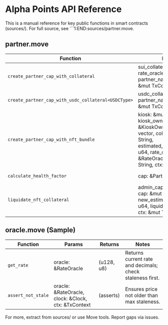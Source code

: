 # Alpha Points API Reference

This is a manual reference for key public functions in smart contracts (sources/). For full source, see ```1:END:sources/partner.move.

## partner.move

| Function | Params | Returns | Notes |
|----------|--------|---------|-------|
| `create_partner_cap_with_collateral` | sui_collateral: Coin<SUI>, rate_oracle: &RateOracle, partner_name: String, ctx: &mut TxContext | (transfers PartnerCap) | Creates PartnerCap with SUI collateral; burns SUI; emits PartnerCapCreatedWithCollateral. |
| `create_partner_cap_with_usdc_collateral<USDCType>` | usdc_collateral: Coin<USDCType>, partner_name: String, ctx: &mut TxContext | (transfers PartnerCap) | Creates with USDC (1:1 LTV); stores in dynamic field. |
| `create_partner_cap_with_nft_bundle` | kiosk: &mut Kiosk, kiosk_owner_cap: &KioskOwnerCap, nft_ids: vector<ID>, collection_type: String, estimated_floor_value_usdc: u64, rate_oracle: &RateOracle, partner_name: String, ctx: &mut TxContext | (transfers PartnerCap) | Creates with NFT bundle; locks in kiosk; 70% LTV. |
| `calculate_health_factor` | cap: &PartnerCap | u64 (health factor in bps) | Computes collateral coverage; returns 10000 for 100%. |
| `liquidate_nft_collateral` | admin_cap: &AdminCap, cap: &mut PartnerCap, new_estimated_value_usdc: u64, liquidator: address, ctx: &mut TxContext | (emits NFTCollateralLiquidated) | Admin-only; reduces quotas on low health. |

## oracle.move (Sample)

| Function | Params | Returns | Notes |
|----------|--------|---------|-------|
| `get_rate` | oracle: &RateOracle | (u128, u8) | Returns current rate and decimals; check staleness first. |
| `assert_not_stale` | oracle: &RateOracle, clock: &Clock, ctx: &TxContext | (asserts) | Ensures price not older than max staleness. |

For more, extract from sources/ or use Move tools. Report gaps via issues. 